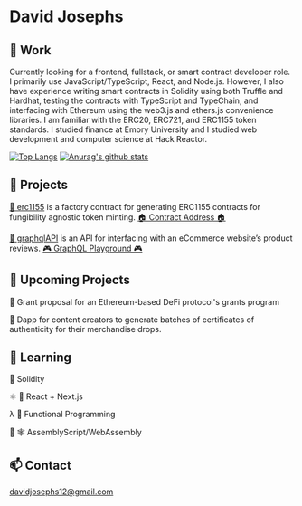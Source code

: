 # David Josephs
## 👷 Work
Currently looking for a frontend, fullstack, or smart contract developer role. I primarily use JavaScript/TypeScript, React, and Node.js. However, I also have experience writing smart contracts in Solidity using both Truffle and Hardhat, testing the contracts with TypeScript and TypeChain, and interfacing with Ethereum using the web3.js and ethers.js convenience libraries. I am familiar with the ERC20, ERC721, and ERC1155 token standards. I studied finance at Emory University and I studied web development and computer science at Hack Reactor.

[![Top Langs](https://github-readme-stats.vercel.app/api/top-langs/?username=DMJ16&exclude_repo=as-algo&layout=compact&hide=shell)](https://github.com/anuraghazra/github-readme-stats)
[![Anurag's github stats](https://github-readme-stats.vercel.app/api?username=DMJ16&show_icons=true&theme=vue)](https://github.com/anuraghazra/github-readme-stats)


## 🔬 Projects
[🔏 erc1155](https://github.com/DMJ16/erc1155) is a factory contract for generating ERC1155 contracts for fungibility agnostic token minting. [🏠 Contract Address 🏠](https://rinkeby.etherscan.io/address/0xa89eeb0d82f06e1f0e28d80440eee63e51720a92)

[🔮 graphqlAPI](https://github.com/DMJ16/graphqlAPI) is an API for interfacing with an eCommerce website’s product reviews. [🎮 GraphQL Playground 🎮](http://ec2-34-204-6-123.compute-1.amazonaws.com:4000/reviews)

## 🔭 Upcoming Projects
🔏 Grant proposal for an Ethereum-based DeFi protocol's grants program

📜 Dapp for content creators to generate batches of certificates of authenticity for their merchandise drops.  

## 🌱 Learning
🔏 Solidity

⚛️ 🔼 React + Next.js

λ 🐑 Functional Programming

🚀 🕸️ AssemblyScript/WebAssembly

## 📫 Contact 
davidjosephs12@gmail.com
